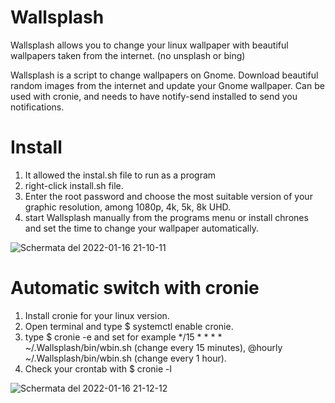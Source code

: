 # Wallsplash
Wallsplash allows you to change your linux wallpaper with beautiful wallpapers taken from the internet. (no unsplash or bing) 

Wallsplash is a script to change wallpapers on Gnome. Download beautiful random images from the internet and update your Gnome wallpaper. Can be used with cronie, and needs to have notify-send installed to send you notifications.

# Install

1. It allowed the instal.sh file to run as a program
2. right-click install.sh file.
3. Enter the root password and choose the most suitable version of your graphic resolution, among 1080p, 4k, 5k, 8k UHD.
4. start Wallsplash manually from the programs menu or install chrones and set the time to change your wallpaper automatically.

![Schermata del 2022-01-16 21-10-11](https://user-images.githubusercontent.com/87201918/149680378-3bc6048e-746e-48e5-823a-081024f9db2c.png)

# Automatic switch with cronie

1. Install cronie for your linux version.
2. Open terminal and type $ systemctl enable cronie.
3. type $ cronie -e and set for example */15 * * * * ~/.Wallsplash/bin/wbin.sh (change every 15 minutes), @hourly ~/.Wallsplash/bin/wbin.sh (change every 1 hour).
4. Check your crontab with $ cronie -l 



![Schermata del 2022-01-16 21-12-12](https://user-images.githubusercontent.com/87201918/149680388-c4486e31-af2d-4d8d-bb62-4186bb08c2d2.png)
